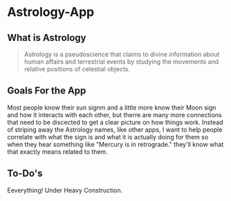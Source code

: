 # Astrology-App

## What is Astrology 

>Astrology is a pseudoscience that claims to divine information about human affairs and terrestrial events by studying the movements and relative positions of celestial objects.

## Goals For the App

Most people know their sun signm and a little more know their Moon sign and how it interacts with each other, but therre are many more connections that need to be discected to get a clear picture on how things work. Instead of striping away the Astrology names, like other apps, I want to help people correlate with what the sign is and what it is actually doing for them so when they hear something like "Mercury is in retrograde." they'll know what that exactly means related to them.

## To-Do's

Eeverything! Under Heavy Construction.
